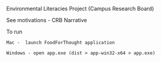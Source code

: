 Environmental Literacies Project (Campus Research Board)

See motivations - CRB Narrative

To run 

	Mac -  launch FoodForThought application
	
	Windows - open app.exe (dist > app-win32-x64 > app.exe)

